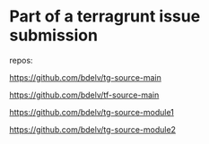 # Part of a terragrunt issue submission

repos:

https://github.com/bdelv/tg-source-main

https://github.com/bdelv/tf-source-main

https://github.com/bdelv/tg-source-module1

https://github.com/bdelv/tg-source-module2